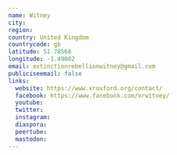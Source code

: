 ```yaml
---
name: Witney
city:
region:
country: United Kingdom
countrycode: gb
latitude: 51.78568
longitude: -1.49002
email: extinctionrebellionwitney@gmail.com
publiciseemail: false
links:
  website: https://www.xroxford.org/contact/
  facebook: https://www.facebook.com/xrwitney/
  youtube:
  twitter:
  instagram:
  diaspora:
  peertube:
  mastodon:
---
```

